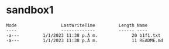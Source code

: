 # sandbox1

    Mode                 LastWriteTime         Length Name
    ----                 -------------         ------ ----
    -a---         1/1/2023 11:38 p.Â m.             20 b1f1.txt
    -a---         1/1/2023 11:38 p.Â m.             11 README.md

